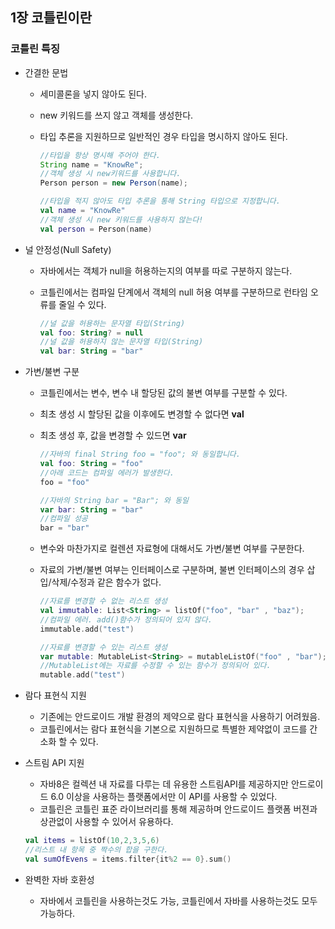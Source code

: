 ## 1장 코틀린이란

### 코틀린 특징

+ 간결한 문법

  - 세미콜론을 넣지 않아도 된다.

  - new 키워드를 쓰지 않고 객체를 생성한다.

  - 타입 추론을 지원하므로 일반적인 경우 타입을 명시하지 않아도 된다.

    ```java
    //타입을 항상 명시해 주어야 한다.
    String name = "KnowRe";
    //객체 생성 시 new키워드를 사용합니다.
    Person person = new Person(name);
    ```

    ```kotlin
    //타입을 적지 않아도 타입 추론을 통해 String 타입으로 지정합니다.
    val name = "KnowRe"
    //객체 생성 시 new 키워드를 사용하지 않는다!
    val person = Person(name)
    ```

+ 널 안정성(Null Safety)

  + 자바에서는 객체가 null을 허용하는지의 여부를 따로 구분하지 않는다.

  + 코틀린에서는 컴파일 단계에서 객체의 null 허용 여부를 구분하므로 런타임 오류를 줄일 수 있다.

    ```kotlin
    //널 값을 허용하는 문자열 타입(String)
    val foo: String? = null 
    //널 값을 허용하지 않는 문자열 타입(String)
    val bar: String = "bar"
    ```

+ 가변/불변 구분

  + 코틀린에서는 변수, 변수 내 할당된 값의 불변 여부를 구분할 수 있다.

  + 최초 생성 시 할당된 값을 이후에도 변경할 수 없다면 **val**

  + 최초 생성 후, 값을 변경할 수 있드면 **var** 

    ```kotlin
    //자바의 final String foo = "foo"; 와 동일합니다.
    val foo: String = "foo"
    //아래 코드는 컴파일 에러가 발생한다.
    foo = "foo"
    
    //자바의 String bar = "Bar"; 와 동일
    var bar: String = "bar"
    //컴파일 성공
    bar = "bar"	
    ```

  + 변수와 마찬가지로 컬렌션 자료형에 대해서도 가변/불변 여부를 구분한다. 

  + 자료의 가변/불변 여부는 인터페이스로 구분하며, 불변 인터페이스의 경우 삽입/삭제/수정과 같은 함수가 없다.

    ```kotlin
    //자료를 변경할 수 없는 리스트 생성
    val immutable: List<String> = listOf("foo", "bar" , "baz");
    //컴파일 에러. add()함수가 정의되어 있지 않다.
    immutable.add("test")
    
    //자료를 변경할 수 있는 리스트 생성
    var mutable: MutableList<String> = mutableListOf("foo" , "bar");
    //MutableList에는 자료를 수정할 수 있는 함수가 정의되어 있다.
    mutable.add("test")
    ```

+ 람다 표현식 지원

  + 기존에는 안드로이드 개발 환경의 제약으로 람다 표현식을 사용하기 어려웠음.
  + 코틀린에서는 람다 표현식을 기본으로 지원하므로 특별한 제약없이 코드를 간소화 할 수 있다.

+ 스트림 API 지원

  + 자바8은 컬렉션 내 자료를 다루는 데 유용한 스트림API를 제공하지만 안드로이드 6.0 이상을 사용하는 플랫폼에서만 이 API를 사용할 수 있었다.
  + 코틀린은 코틀린 표준 라이브러리를 통해 제공하며 안드로이드 플랫폼 버젼과 상관없이 사용할 수 있어서 유용하다.

  ```kotlin
  val items = listOf(10,2,3,5,6)
  //리스트 내 항목 중 짝수의 합을 구한다.
  val sumOfEvens = items.filter{it%2 == 0}.sum()
  ```

+ 완벽한 자바 호환성

  + 자바에서 코틀린을 사용하는것도 가능, 코틀린에서 자바를 사용하는것도 모두 가능하다.